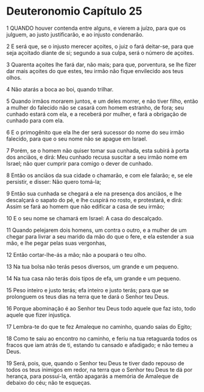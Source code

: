 # Deuteronomio Capítulo 25

1	QUANDO houver contenda entre alguns, e vierem a juízo, para que os julguem, ao justo justificarão, e ao injusto condenarão.

2	E será que, se o injusto merecer açoites, o juiz o fará deitar-se, para que seja açoitado diante de si; segundo a sua culpa, será o número de açoites.

3	Quarenta açoites lhe fará dar, não mais; para que, porventura, se lhe fizer dar mais açoites do que estes, teu irmão não fique envilecido aos teus olhos.

4	Não atarás a boca ao boi, quando trilhar.

5	Quando irmãos morarem juntos, e um deles morrer, e não tiver filho, então a mulher do falecido não se casará com homem estranho, de fora; seu cunhado estará com ela, e a receberá por mulher, e fará a obrigação de cunhado para com ela.

6	E o primogênito que ela lhe der será sucessor do nome do seu irmão falecido, para que o seu nome não se apague em Israel.

7	Porém, se o homem não quiser tomar sua cunhada, esta subirá à porta dos anciãos, e dirá: Meu cunhado recusa suscitar a seu irmão nome em Israel; não quer cumprir para comigo o dever de cunhado.

8	Então os anciãos da sua cidade o chamarão, e com ele falarão; e, se ele persistir, e disser: Não quero tomá-la;

9	Então sua cunhada se chegará a ele na presença dos anciãos, e lhe descalçará o sapato do pé, e lhe cuspirá no rosto, e protestará, e dirá: Assim se fará ao homem que não edificar a casa de seu irmão;

10	E o seu nome se chamará em Israel: A casa do descalçado.

11	Quando pelejarem dois homens, um contra o outro, e a mulher de um chegar para livrar a seu marido da mão do que o fere, e ela estender a sua mão, e lhe pegar pelas suas vergonhas,

12	Então cortar-lhe-ás a mão; não a poupará o teu olho.

13	Na tua bolsa não terás pesos diversos, um grande e um pequeno.

14	Na tua casa não terás dois tipos de efa, um grande e um pequeno.

15	Peso inteiro e justo terás; efa inteiro e justo terás; para que se prolonguem os teus dias na terra que te dará o Senhor teu Deus.

16	Porque abominação é ao Senhor teu Deus todo aquele que faz isto, todo aquele que fizer injustiça.

17	Lembra-te do que te fez Amaleque no caminho, quando saías do Egito;

18	Como te saiu ao encontro no caminho, e feriu na tua retaguarda todos os fracos que iam atrás de ti, estando tu cansado e afadigado; e não temeu a Deus.

19	Será, pois, que, quando o Senhor teu Deus te tiver dado repouso de todos os teus inimigos em redor, na terra que o Senhor teu Deus te dá por herança, para possuí-la, então apagarás a memória de Amaleque de debaixo do céu; não te esqueças.

